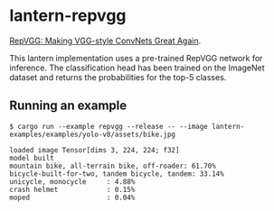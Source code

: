 # lantern-repvgg

[RepVGG: Making VGG-style ConvNets Great Again](https://arxiv.org/abs/2101.03697).

This lantern implementation uses a pre-trained RepVGG network for inference. The
classification head has been trained on the ImageNet dataset and returns the
probabilities for the top-5 classes.

## Running an example

```
$ cargo run --example repvgg --release -- --image lantern-examples/examples/yolo-v8/assets/bike.jpg

loaded image Tensor[dims 3, 224, 224; f32]
model built
mountain bike, all-terrain bike, off-roader: 61.70%
bicycle-built-for-two, tandem bicycle, tandem: 33.14%
unicycle, monocycle     : 4.88%
crash helmet            : 0.15%
moped                   : 0.04%

```

